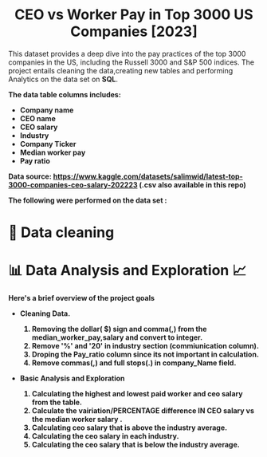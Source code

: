 <h1 align="center">
  CEO vs Worker Pay in Top 3000 US Companies [2023]
</h1

<p align="center">This dataset provides a deep dive into the pay practices of the top 3000 companies in the US, including the Russell 3000 and S&P 500 indices. The project entails cleaning the data,creating new tables and performing Analytics on the data set on  <b>SQL</b>.</p>

<b>The data table columns includes:
- Company name
- CEO name
- CEO salary
- Industry
- Company Ticker
- Median worker pay
- Pay ratio</b>

<b>Data source<b>: https://www.kaggle.com/datasets/salimwid/latest-top-3000-companies-ceo-salary-202223 (.csv also available in this repo)

<b>The following were performed on the data set :</b>
# 📒 Data cleaning
# 📊 Data Analysis and Exploration 📈




Here's a brief overview of the project goals
- Cleaning Data. 
  1. Removing the dollar( $) sign and comma(,) from the median_worker_pay,salary and convert to integer.
  2. Remove '%' and '20' in industry section (commiunication column).
  3. Droping the Pay_ratio column since its not important in calculation.
  4. Remove commas(,) and full stops(.) in company_Name field.
  
- Basic Analysis and Exploration
  1. Calculating the highest and lowest paid worker and ceo salary from the table.
  2. Calculate the vairiation/PERCENTAGE difference IN CEO salary vs the median worker salary .
  3. Calculating ceo salary that is above the industry average.
  4. Calculating the ceo salary in each industry.
  5. Calculating the ceo salary that is below the industry average.
  
